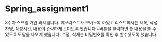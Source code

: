 # Spring_assignment1
3주차 스프링 개인 과제입니다.
메모리스트가 보이도록 하였고
리스트에서는 제목, 작성자명, 작성시간, 내용이 간략하게 보이도록 했습니다
+버튼을 클릭하면 풀 내용을 볼 수 있도록 모달을 나오게 했습니다.
수정, 삭제는 비밀번호를 확인 후 할수있도록 했습니다.
